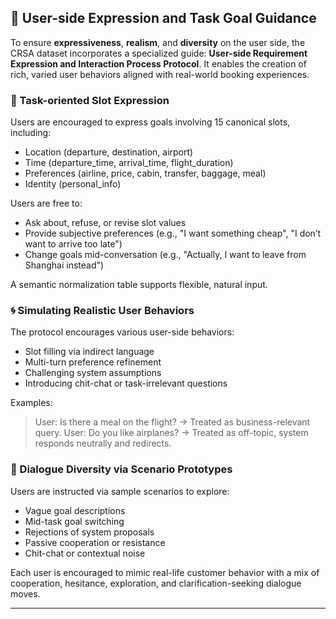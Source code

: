 ## 💬 User-side Expression and Task Goal Guidance

To ensure **expressiveness**, **realism**, and **diversity** on the user side, the CRSA dataset incorporates a specialized guide: **User-side Requirement Expression and Interaction Process Protocol**. It enables the creation of rich, varied user behaviors aligned with real-world booking experiences.

### 🎯 Task-oriented Slot Expression

Users are encouraged to express goals involving 15 canonical slots, including:

- Location (departure, destination, airport)
- Time (departure_time, arrival_time, flight_duration)
- Preferences (airline, price, cabin, transfer, baggage, meal)
- Identity (personal_info)

Users are free to:

- Ask about, refuse, or revise slot values
- Provide subjective preferences (e.g., "I want something cheap", "I don’t want to arrive too late")
- Change goals mid-conversation (e.g., "Actually, I want to leave from Shanghai instead")

A semantic normalization table supports flexible, natural input.

### 🌀 Simulating Realistic User Behaviors

The protocol encourages various user-side behaviors:

- Slot filling via indirect language
- Multi-turn preference refinement
- Challenging system assumptions
- Introducing chit-chat or task-irrelevant questions

Examples:

 >User: Is there a meal on the flight?
→ Treated as business-relevant query.
 >User: Do you like airplanes?
→ Treated as off-topic, system responds neutrally and redirects.


### 🧩 Dialogue Diversity via Scenario Prototypes

Users are instructed via sample scenarios to explore:

- Vague goal descriptions
- Mid-task goal switching
- Rejections of system proposals
- Passive cooperation or resistance
- Chit-chat or contextual noise

Each user is encouraged to mimic real-life customer behavior with a mix of cooperation, hesitance, exploration, and clarification-seeking dialogue moves.

---